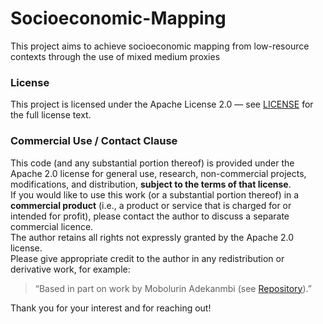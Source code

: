 # Socioeconomic-Mapping
This project aims to achieve socioeconomic mapping from low-resource contexts through the use of mixed medium proxies

### License  
This project is licensed under the Apache License 2.0 — see [LICENSE](LICENSE) for the full license text.

### Commercial Use / Contact Clause  
This code (and any substantial portion thereof) is provided under the Apache 2.0 license for general use, research, non-commercial projects, modifications, and distribution, **subject to the terms of that license**.  
If you would like to use this work (or a substantial portion thereof) in a **commercial product** (i.e., a product or service that is charged for or intended for profit), please contact the author to discuss a separate commercial licence.  
The author retains all rights not expressly granted by the Apache 2.0 license.  
Please give appropriate credit to the author in any redistribution or derivative work, for example:  
> “Based in part on work by Mobolurin Adekanmbi (see [Repository](https://github.com/Bolu-Adekanmbi/Socioeconomic-Mapping)).”

Thank you for your interest and for reaching out!
